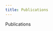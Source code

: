 ```yaml
---
title: Publications
---
```


Publications

<style>
  .site-footer {
    display: none;
  }
</style>
